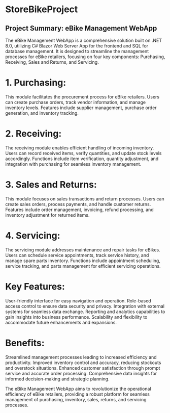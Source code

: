 # StoreBikeProject

## Project Summary: eBike Management WebApp

The eBike Management WebApp is a comprehensive solution built on .NET 8.0, utilizing C# Blazor Web Server App for the frontend and SQL for database management. It is designed to streamline the management processes for eBike retailers, focusing on four key components: Purchasing, Receiving, Sales and Returns, and Servicing.

# 1. Purchasing:
This module facilitates the procurement process for eBike retailers.
Users can create purchase orders, track vendor information, and manage inventory levels.
Features include supplier management, purchase order generation, and inventory tracking.

# 2. Receiving:
The receiving module enables efficient handling of incoming inventory.
Users can record received items, verify quantities, and update stock levels accordingly.
Functions include item verification, quantity adjustment, and integration with purchasing for seamless inventory management.

# 3. Sales and Returns:
This module focuses on sales transactions and return processes.
Users can create sales orders, process payments, and handle customer returns.
Features include order management, invoicing, refund processing, and inventory adjustment for returned items.

# 4. Servicing:

The servicing module addresses maintenance and repair tasks for eBikes.
Users can schedule service appointments, track service history, and manage spare parts inventory.
Functions include appointment scheduling, service tracking, and parts management for efficient servicing operations.

# Key Features:
User-friendly interface for easy navigation and operation.
Role-based access control to ensure data security and privacy.
Integration with external systems for seamless data exchange.
Reporting and analytics capabilities to gain insights into business performance.
Scalability and flexibility to accommodate future enhancements and expansions.

# Benefits:
Streamlined management processes leading to increased efficiency and productivity.
Improved inventory control and accuracy, reducing stockouts and overstock situations.
Enhanced customer satisfaction through prompt service and accurate order processing.
Comprehensive data insights for informed decision-making and strategic planning.

The eBike Management WebApp aims to revolutionize the operational efficiency of eBike retailers, providing a robust platform for seamless management of purchasing, inventory, sales, returns, and servicing processes.

